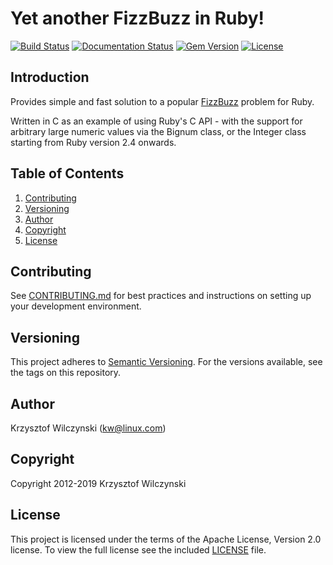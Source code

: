 # Yet another FizzBuzz in Ruby!

[![Build Status](https://travis-ci.org/kwilczynski/ruby-fizzbuzz.svg)](https://travis-ci.org/kwilczynski/ruby-fizzbuzz)
[![Documentation Status](https://inch-ci.org/github/kwilczynski/ruby-fizzbuzz.svg)](https://inch-ci.org/github/kwilczynski/ruby-fizzbuzz)
[![Gem Version](https://badge.fury.io/rb/ruby-fizzbuzz.svg)](http://badge.fury.io/rb/ruby-fizzbuzz)
[![License](https://img.shields.io/badge/License-Apache%202.0-blue.svg)](https://opensource.org/licenses/Apache-2.0)

## Introduction

Provides simple and fast solution to a popular [FizzBuzz](https://en.wikipedia.org/wiki/FizzBuzz) 
problem for Ruby.

Written in C as an example of using Ruby's C API - with the support for
arbitrary large numeric values via the Bignum class, or the Integer class
starting from Ruby version 2.4 onwards.

## Table of Contents

1. [Contributing](#contributing)
2. [Versioning](#versioning)
3. [Author](#author)
4. [Copyright](#copyright)
5. [License](#license)

## Contributing

See [CONTRIBUTING.md](CONTRIBUTING.md) for best practices and instructions on
setting up your development environment.

## Versioning

This project adheres to [Semantic Versioning](http://semver.org/spec/v2.0.0.html).
For the versions available, see the tags on this repository.

## Author

Krzysztof Wilczynski (<kw@linux.com>)

## Copyright

Copyright 2012-2019 Krzysztof Wilczynski

## License

This project is licensed under the terms of the Apache License, Version 2.0 license.
To view the full license see the included [LICENSE](LICENSE) file.
